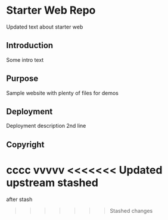 # Starter Web Repo

Updated text about starter web

## Introduction
Some intro text

## Purpose

Sample website with plenty of files for demos

## Deployment

Deployment description
2nd line

## Copyright
cccc
vvvvv
<<<<<<< Updated upstream
stashed
=======
after stash
>>>>>>> Stashed changes
